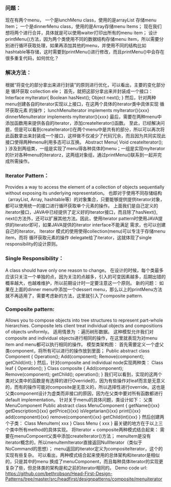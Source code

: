 ### 问题：
现在有两个menu，
一个是lunchMenu class，使用的是arrayList 存储menu Item；
一个是dinnerMenu class，使用的是Array存储menu Items；
现在我们想将两个进行合并，具体就是可以使用waiter打印出所有的menu item；
设计printMenu()方法，因为两个类使用不同的数据结构存储menu Item，所以需要分别进行循环获取处理，如果再添加其他的menu，并使用不同的结构比如hashtable等存储，这时需要到printMenu()进行修改，而且printMenu()中会存在很多重复代码，如何优化？
### 解决方法：
根据“将变化的部分拿出来进行封装”的原则进行优化，可以看出，主要的变化部分是 循环获取 collection ele；
首先，就把这部分拿出来并封装成一个接口：
Interface myIterator{ 
	Boolean hasNext();
	Object next();
}
然后，针对两种menu创建各自的iterator实现以上接口，在这两个具体的iterator类中具体实现 循环获取元素 的操作；
lunchMenuIterator implements myIterator(){xxx}
dinnerMenuIterator implements myIterator(){xxx}
最后，需要在两种menu中添加函数用来提供各自的iterator，添加createIterator()函数。
至此，已经解决问题，但是可以看到createIterator()在两个menu中是共有的部分，所以可以再次将此函数拿出来封装成一个接口，这样做不仅减少了代码冗余，而且因为共同实现此接口使得两种menu利用多态可以互换。
Abstract Menu{ 
	Void createIterator();
}
涉及到两组类，一组是实现了menu得各种具体的menu；一组是实现myIterator的针对各种menu的iteratorz，这两组对象组，通过printMenu()联系到一起并完成所需操作。
### Iterator Pattern：
Provides a way to access the element of a collection of objects sequentially without exposing its underlying representation。
也即对于使用不同存储结构（arrayList, Array, hashtable等）的对象集合，只要能够提供提供iterator对象，都可以使用统一的接口进行循环获取单个元素的操作。
上面我们是自己定义的iterator接口，JAVA中已经提供了定义好的Iterator接口，而且除了hasNext(), next()方法外，还可以扩展其他方法。因此，使用iterator pattern时使用JAVA提供的iterator即可，如果JAVA提供的iterator interface不能满足 需求，也可以创建自己的iterator。
Iterator 模式的使用使得collection(menu)可以专注于存储menu item，而将 循环获取元素的操作 delegate给了iterator，这就体现了single responsibility的设计原则。
### Single Responsibility：
A class should have only one reason to change。
在设计的时候，每个类最多应该只关注一个单独的点，因为关注的点越多，引入的可变因素越多，后期出错的概率越大，也越难维护，所以前期设计时一定要注意这一个原则。
新的问题：
如果在上面的dinner menu中添加一个dessert menu，那么以上的printMenu方法就不再适用了，需要考虑新的方法，这里就引入了composite pattern.
### Composite pattern:
Allows you to compose objects into tree structures to represent part-whole hierarchies. Composite lets client treat individual objects and compositions of objects uniformly。
适用情景为 ：遍历树形数据。
这种模型允许我们对composite and individual objects进行相同的操作，在这里就表现为对menu item and menu都可以执行相同的操作。
模型类架构图：
首先需要定义一个虚父类component，将所有可以进行的操作放到里面；
Public abstract class Component {
Operation();
Add(component);
Remove(component);
getChild(int);
}
然后，针对composite and individual node实现两种类：
Class leaf { 
Operation();
}
Class composite {
	Add(component);
	Remove(component);
	getChild();
	operation();
}
我们可以看到，实现的这两个类对父类中的函数是有选择的进行Override的，因为有些操作对leaf而言是无意义的，而有的操作可能对composite是无意义的，所以选择性进行override。这也是父类component设计为虚类而非接口的原因，因为在父类中要对所有函数都进行default implementation。
针对关于menu的具体问题，类设计如下：
父类 MenuComponent
Public abstract class MenuComponent {
getName(){xx}
getDescription(){xx}
getPrice(){xx}
isVegetarian(){xx}
print(){xx}
add(component){xx}
remove(component){xx}
getChild(int){xx}
}
然后创建两个子类：
Class MenuItem{ xxx }
Class Menu { xxx }
最关键的地方在于以上三个类中所有method的具体实现。
将Iterator + composite两种模式结合起来：
需要在menuCompoent父类中添加createIterator()方法；
menuItem是没有iterator概念的，所以menuItemIterator直接返回NullIterator（类似于NoCommand的思想）；
menu返回的iterator定义为compositeIterator，这个的实现有些复杂。
可以看出，两种模式结合起来使用的总体架构和iterator是相似的，只是其中的menu 换成了menuComponent，而且每种具体iterator的实现更复杂了些，但总体类的架构是和之前的iterator相同的。
Demo code url:
https://github.com/bethrobson/Head-First-Design-Patterns/tree/master/src/headfirst/designpatterns/composite/menuiterator

